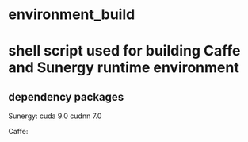 # environment_build
shell script used for building Caffe and Sunergy runtime environment
====================================================================
dependency packages
-----------------------
Sunergy:
cuda 9.0
cudnn 7.0

Caffe:


